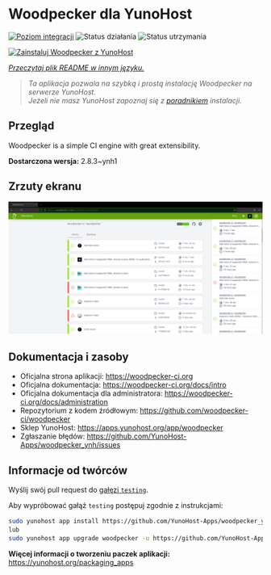 <!--
To README zostało automatycznie wygenerowane przez <https://github.com/YunoHost/apps/tree/master/tools/readme_generator>
Nie powinno być ono edytowane ręcznie.
-->

# Woodpecker dla YunoHost

[![Poziom integracji](https://apps.yunohost.org/badge/integration/woodpecker)](https://ci-apps.yunohost.org/ci/apps/woodpecker/)
![Status działania](https://apps.yunohost.org/badge/state/woodpecker)
![Status utrzymania](https://apps.yunohost.org/badge/maintained/woodpecker)

[![Zainstaluj Woodpecker z YunoHost](https://install-app.yunohost.org/install-with-yunohost.svg)](https://install-app.yunohost.org/?app=woodpecker)

*[Przeczytaj plik README w innym języku.](./ALL_README.md)*

> *Ta aplikacja pozwala na szybką i prostą instalację Woodpecker na serwerze YunoHost.*  
> *Jeżeli nie masz YunoHost zapoznaj się z [poradnikiem](https://yunohost.org/install) instalacji.*

## Przegląd

Woodpecker is a simple CI engine with great extensibility.


**Dostarczona wersja:** 2.8.3~ynh1

## Zrzuty ekranu

![Zrzut ekranu z Woodpecker](./doc/screenshots/woodpecker.png)

## Dokumentacja i zasoby

- Oficjalna strona aplikacji: <https://woodpecker-ci.org>
- Oficjalna dokumentacja: <https://woodpecker-ci.org/docs/intro>
- Oficjalna dokumentacja dla administratora: <https://woodpecker-ci.org/docs/administration>
- Repozytorium z kodem źródłowym: <https://github.com/woodpecker-ci/woodpecker>
- Sklep YunoHost: <https://apps.yunohost.org/app/woodpecker>
- Zgłaszanie błędów: <https://github.com/YunoHost-Apps/woodpecker_ynh/issues>

## Informacje od twórców

Wyślij swój pull request do [gałęzi `testing`](https://github.com/YunoHost-Apps/woodpecker_ynh/tree/testing).

Aby wypróbować gałąź `testing` postępuj zgodnie z instrukcjami:

```bash
sudo yunohost app install https://github.com/YunoHost-Apps/woodpecker_ynh/tree/testing --debug
lub
sudo yunohost app upgrade woodpecker -u https://github.com/YunoHost-Apps/woodpecker_ynh/tree/testing --debug
```

**Więcej informacji o tworzeniu paczek aplikacji:** <https://yunohost.org/packaging_apps>
